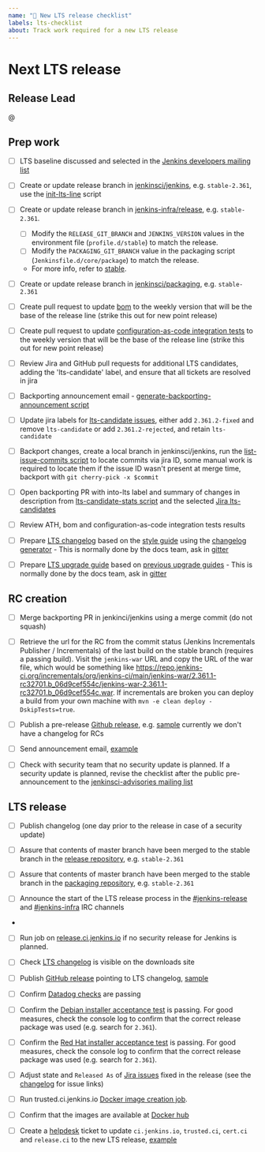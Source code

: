 ```yaml
---
name: "🚤 New LTS release checklist"
labels: lts-checklist
about: Track work required for a new LTS release
---
```


# Next LTS release

## Release Lead

<!-- 
The release lead is the person who makes sure that all steps are completed
Not necessarily the person doing all the work

This role should rotate between LTS releases
-->

@<github-username of release lead>

## Prep work

- [ ] LTS baseline discussed and selected in the [Jenkins developers mailing list](https://groups.google.com/g/jenkinsci-dev)

- [ ] Create or update release branch in [jenkinsci/jenkins](https://github.com/jenkinsci/jenkins), e.g. `stable-2.361`, use the [init-lts-line](https://github.com/jenkins-infra/backend-commit-history-parser/blob/master/bin/init-lts-line) script

- [ ] Create or update release branch in [jenkins-infra/release](https://github.com/jenkins-infra/release), e.g. `stable-2.361`.
  - [ ] Modify the `RELEASE_GIT_BRANCH` and `JENKINS_VERSION` values in the environment file (`profile.d/stable`) to match the release.
  - [ ] Modify the `PACKAGING_GIT_BRANCH` value in the packaging script (`Jenkinsfile.d/core/package`) to match the release.
  - For more info, refer to [stable](https://github.com/jenkins-infra/release#stable).

- [ ] Create or update release branch in [jenkinsci/packaging](https://github.com/jenkinsci/packaging), e.g. `stable-2.361`

- [ ] Create pull request to update [bom](https://github.com/jenkinsci/bom) to the weekly version that will be the base of the release line (strike this out for new point release)

- [ ] Create pull request to update [configuration-as-code integration tests](https://github.com/jenkinsci/configuration-as-code-plugin/blob/master/integrations/pom.xml) to the weekly version that will be the base of the release line (strike this out for new point release)

- [ ] Review Jira and GitHub pull requests for additional LTS candidates, adding the 'lts-candidate' label, and ensure that all tickets are resolved in jira

- [ ] Backporting announcement email - [generate-backporting-announcement script](https://github.com/jenkins-infra/backend-commit-history-parser/blob/master/bin/generate-backporting-announcement)

- [ ] Update jira labels for [lts-candidate issues](https://issues.jenkins.io/issues/?filter=12146), either add `2.361.2-fixed` and remove `lts-candidate` or add `2.361.2-rejected`, and retain `lts-candidate`

- [ ] Backport changes, create a local branch in jenkinsci/jenkins, run the [list-issue-commits script](https://github.com/jenkins-infra/backend-commit-history-parser/blob/master/bin/list-issue-commits) to locate commits via jira ID, some manual work is required to locate them if the issue ID wasn't present at merge time, backport with `git cherry-pick -x $commit`

- [ ] Open backporting PR with into-lts label and summary of changes in description from [lts-candidate-stats script](https://github.com/jenkins-infra/backend-commit-history-parser/blob/master/bin/lts-candidate-stats) and the selected [Jira lts-candidates](https://issues.jenkins-ci.org/issues/?filter=12146)

- [ ] Review ATH, bom and configuration-as-code integration tests results

- [ ] Prepare [LTS changelog](https://www.jenkins.io/changelog-stable/) based on the [style guide](https://github.com/jenkins-infra/jenkins.io/blob/master/content/_data/changelogs/_STYLEGUIDE.adoc) using the [changelog generator](https://github.com/jenkinsci/core-changelog-generator/blob/master/README.md) - This is normally done by the docs team, ask in [gitter](https://gitter.im/jenkinsci/docs)

- [ ] Prepare [LTS upgrade guide](https://www.jenkins.io/doc/upgrade-guide/) based on [previous upgrade guides](https://github.com/jenkins-infra/jenkins.io/tree/master/content/_data/upgrades)  - This is normally done by the docs team, ask in [gitter](https://gitter.im/jenkinsci/docs)

## RC creation

- [ ] Merge backporting PR in jenkinci/jenkins using a merge commit (do not squash)

- [ ] Retrieve the url for the RC from the commit status (Jenkins Incrementals Publisher / Incrementals) of the last build on the stable branch (requires a passing build). Visit the `jenkins-war` URL and copy the URL of the war file, which would be something like https://repo.jenkins-ci.org/incrementals/org/jenkins-ci/main/jenkins-war/2.361.1-rc32701.b_06d9cef554c/jenkins-war-2.361.1-rc32701.b_06d9cef554c.war. If incrementals are broken you can deploy a build from your own machine with `mvn -e clean deploy -DskipTests=true`.

- [ ] Publish a pre-release [Github release](https://github.com/jenkinsci/jenkins/releases), e.g. [sample](https://github.com/jenkinsci/jenkins/releases/tag/jenkins-2.361.1-rc) currently we don't have a changelog for RCs

- [ ] Send announcement email, [example](https://groups.google.com/g/jenkinsci-dev/c/ox6SCyOQLuE/m/C-dsLZ4vBwAJ)

- [ ] Check with security team that no security update is planned.  If a security update is planned, revise the checklist after the public pre-announcement to the [jenkinsci-advisories mailing list](https://groups.google.com/g/jenkinsci-advisories)

## LTS release

- [ ] Publish changelog (one day prior to the release in case of a security update)

- [ ] Assure that contents of master branch have been merged to the stable branch in the [release repository](https://github.com/jenkins-infra/release), e.g. `stable-2.361`

- [ ] Assure that contents of master branch have been merged to the stable branch in the [packaging repository](https://github.com/jenkinsci/packaging), e.g. `stable-2.361`

- [ ] Announce the start of the LTS release process in the [#jenkins-release](https://matrix.to/#/#jenkins-release:libera.chat) and [#jenkins-infra](https://matrix.to/#/#jenkins-infra:libera.chat) IRC channels
- 
- [ ] Run job on [release.ci.jenkins.io](https://release.ci.jenkins.io/blue/organizations/jenkins/core%2Fstable%2Frelease/branches/) if no security release for Jenkins is planned.

- [ ] Check [LTS changelog](https://www.jenkins.io/changelog-stable/) is visible on the downloads site

- [ ] Publish [GitHub release](https://github.com/jenkinsci/jenkins/releases) pointing to LTS changelog, [sample](https://github.com/jenkinsci/jenkins/releases/tag/jenkins-2.361.1)

- [ ] Confirm [Datadog checks](https://p.datadoghq.com/sb/0Igb9a-e6849e5e019250ef5aaea3589297fe8b) are passing

- [ ] Confirm the [Debian installer acceptance test](https://ci.jenkins.io/job/Infra/job/acceptance-tests/job/install-lts-debian-package/) is passing.
  For good measures, check the console log to confirm that the correct release package was used (e.g. search for `2.361`).

- [ ] Confirm the [Red Hat installer acceptance test](https://ci.jenkins.io/job/Infra/job/acceptance-tests/job/install-lts-redhat-rpm/) is passing.
  For good measures, check the console log to confirm that the correct release package was used (e.g. search for `2.361`).
  
- [ ] Adjust state and `Released As` of [Jira issues](https://issues.jenkins.io/) fixed in the release (see the [changelog](https://www.jenkins.io/changelog-stable) for issue links)

- [ ] Run trusted.ci.jenkins.io [Docker image creation job](https://trusted.ci.jenkins.io:1443/job/Containers/job/Core%20Release%20Containers/job/master/).

- [ ] Confirm that the images are available at [Docker hub](https://hub.docker.com/r/jenkins/jenkins/tags)

- [ ] Create a [helpdesk](https://github.com/jenkins-infra/helpdesk/issues) ticket to update `ci.jenkins.io`, `trusted.ci`, `cert.ci` and `release.ci` to the new LTS release, [example](https://github.com/jenkins-infra/helpdesk/issues/2816)
